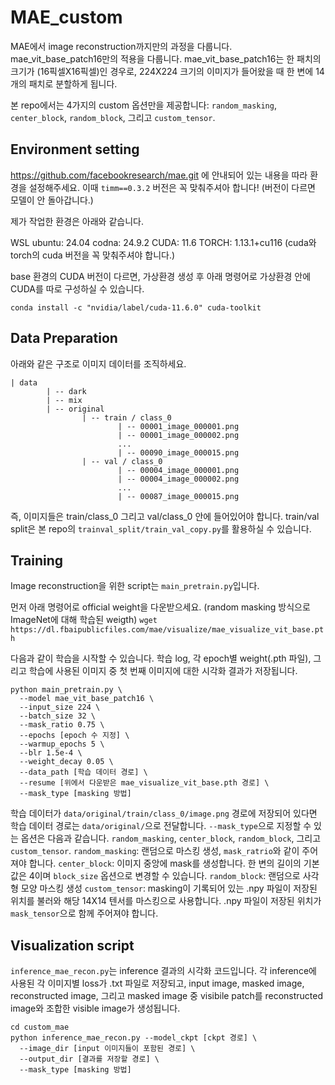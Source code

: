 # MAE_custom
MAE에서 image reconstruction까지만의 과정을 다룹니다.
mae_vit_base_patch16만의 적용을 다룹니다. 
mae_vit_base_patch16는 한 패치의 크기가 (16픽셀X16픽셀)인 경우로, 224X224 크기의 이미지가 들어왔을 때 한 변에 14개의 패치로 분할하게 됩니다.

본 repo에서는 4가지의 custom 옵션만을 제공합니다: `random_masking`, `center_block`, `random_block`, 그리고 `custom_tensor`.


## Environment setting
https://github.com/facebookresearch/mae.git 에 안내되어 있는 내용을 따라 환경을 설정해주세요.
이때 `timm==0.3.2` 버전은 꼭 맞춰주셔아 합니다! (버전이 다르면 모델이 안 돌아갑니다.)

제가 작업한 환경은 아래와 같습니다.

WSL
ubuntu: 24.04
codna: 24.9.2
CUDA: 11.6
TORCH: 1.13.1+cu116 (cuda와 torch의 cuda 버전을 꼭 맞춰주셔야 합니다.)

base 환경의 CUDA 버전이 다르면, 가상환경 생성 후 아래 명령어로 가상환경 안에 CUDA를 따로 구성하실 수 있습니다.
```
conda install -c "nvidia/label/cuda-11.6.0" cuda-toolkit
```


## Data Preparation
아래와 같은 구조로 이미지 데이터를 조직하세요.
```
| data
		| -- dark
		| -- mix
		| -- original
				| -- train / class_0
						| -- 00001_image_000001.png
						| -- 00001_image_000002.png
						...
						| -- 00090_image_000015.png
				| -- val / class_0
						| -- 00004_image_000001.png
						| -- 00004_image_000002.png
						...
						| -- 00087_image_000015.png
```
즉, 이미지들은 train/class_0 그리고 val/class_0 안에 들어있어야 합니다.
train/val split은 본 repo의 `trainval_split/train_val_copy.py`를 활용하실 수 있습니다.


## Training
Image reconstruction을 위한 script는 `main_pretrain.py`입니다.

먼저 아래 명령어로 official weight을 다운받으세요. (random masking 방식으로 ImageNet에 대해 학습된 weigth)
```wget https://dl.fbaipublicfiles.com/mae/visualize/mae_visualize_vit_base.pth```

다음과 같이 학습을 시작할 수 있습니다. 학습 log, 각 epoch별 weight(.pth 파일), 그리고 학습에 사용된 이미지 중 첫 번째 이미지에 대한 시각화 결과가 저장됩니다.
```
python main_pretrain.py \
  --model mae_vit_base_patch16 \
  --input_size 224 \
  --batch_size 32 \
  --mask_ratio 0.75 \
  --epochs [epoch 수 지정] \
  --warmup_epochs 5 \
  --blr 1.5e-4 \
  --weight_decay 0.05 \
  --data_path [학습 데이터 경로] \
  --resume [위에서 다운받은 mae_visualize_vit_base.pth 경로] \
  --mask_type [masking 방법]

```

학습 데이터가 `data/original/train/class_0/image.png` 경로에 저장되어 있다면 학습 데이터 경로는 `data/original/`으로 전달합니다.
`--mask_type`으로 지정할 수 있는 옵션은 다음과 같습니다. `random_masking`, `center_block`, `random_block`, 그리고 `custom_tensor`.
`random_masking`: 랜덤으로 마스킹 생성, `mask_ratrio`와 같이 주어져야 합니다.
`center_block`: 이미지 중앙에 mask를 생성합니다. 한 변의 길이의 기본값은 4이며 `block_size` 옵션으로 변경할 수 있습니다.
`random_block`: 랜덤으로 사각형 모양 마스킹 생성
`custom_tensor`: masking이 기록되어 있는 .npy 파일이 저장된 위치를 불러와 해당 14X14 텐서를 마스킹으로 사용합니다. .npy 파일이 저장된 위치가 `mask_tensor`으로 함께 주어져야 합니다.


## Visualization script
`inference_mae_recon.py`는 inference 결과의 시각화 코드입니다.
각 inference에 사용된 각 이미지별 loss가 .txt 파일로 저장되고,
input image, masked image, reconstructed image, 그리고 masked image 중 visibile patch를 reconstructed image와 조합한 visible image가 생성됩니다.

```
cd custom_mae
python inference_mae_recon.py --model_ckpt [ckpt 경로] \
  --image_dir [input 이미지들이 포함된 경로] \
  --output_dir [결과를 저장할 경로] \
  --mask_type [masking 방법]
```
